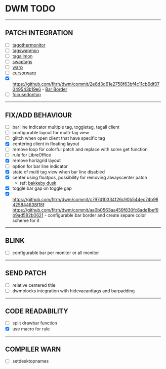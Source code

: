 # DWM TODO

---

## PATCH INTEGRATION

- [ ] [tagothermonitor](https://dwm.suckless.org/patches/tagothermonitor/)
- [ ] [tagswapmon](https://github.com/bakkeby/patches/wiki/tagswapmon)
- [ ] [tagallmon](https://github.com/bakkeby/patches/wiki/tagallmon)
- [ ] [swaptags](https://dwm.suckless.org/patches/swaptags)
- [ ] [warp](https://dwm.suckless.org/patches/warp)
- [ ] [cursorwarp](https://dwm.suckless.org/patches/cursorwarp)
- [x] https://github.com/fitrh/dwm/commit/2e8d3d61e2758f63bf4c11cb6df07049543b19e6 - [Bar Border](https://codemadness.org/paste/dwm-border-bar.patch)
- [ ] [focusedontop](https://github.com/bakkeby/patches/commit/cf9ea5e)

---

## FIX/ADD BEHAVIOUR

- [ ] bar line indicator multiple tag, toggletag, tagall client
- [ ] configurable layout for multi-tag view
- [ ] glitch when open client that have specific tag
- [x] centering client in floating layout
- [ ] remove loop for colorful patch and replace with some get function
- [ ] rule for LibreOffice
- [x] remove horizgrid layout
- [ ] option for bar line indicator
- [x] state of multi tag view when bar line disabled
- [x] center using floatpos, possibility for removing alwayscenter patch
  - ref: [bakkeby dusk](https://github.com/bakkeby/dusk/commit/cd0eeb8)
- [x] toggle bar gap on toggle gap
- [x] https://github.com/fitrh/dwm/commit/c797410334f26c90b544ec74b98425844838f16f https://github.com/fitrh/dwm/commit/aa0b0563aa459f830fc8ade1bef9b9ad582b0621 - configurable bar border and create separe color scheme for it

---

## BLINK

- [ ] configurable bar per monitor or all monitor

---

## SEND PATCH

- [ ] relative centered title
- [ ] dwmblocks integration with hidevacanttags and barpadding

---

## CODE READABILITY

- [ ] split drawbar function
- [x] use macro for rule

---

## COMPILER WARN

- [ ] setdesktopnames
